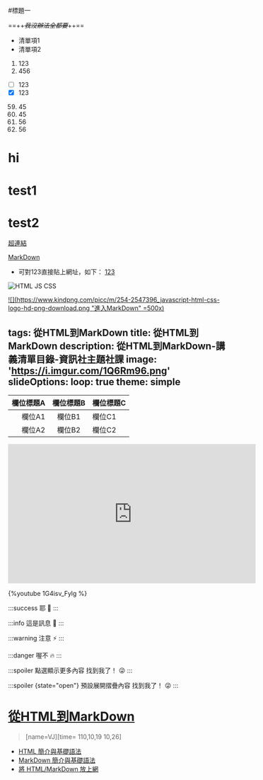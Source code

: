 #標題一

==++~~*我沒辦法全都要*~~++==

- 清單項1
- 清單項2

1. 123
2. 456

- [ ] 123
- [x] 123

59. 45
60. 45
1. 56
2. 56

# hi

----

# test1

---

# test2

<!--我是註解-->

[超連結](https://hackmd.io/@NCHUIT/mdhtml1#/ "MarkDown" )

[MarkDown](https://hackmd.io/@NCHUIT/mdhtml1#/)

- 可對123直接貼上網址，如下：
[123](https://hackmd.io/@NCHUIT/mdhtml1#/)

<style>
hr{display:none}
</style>

![](https://i.imgur.com/YSdCS2C.png "HTML JS CSS" )

[![](https://www.kindpng.com/picc/m/254-2547396_javascript-html-css-logo-hd-png-download.png "進入MarkDown" =500x)](https://hackmd.io/@NCHUIT/mdhtml/%2F%40NCHUIT%2Fmdhtml%2Fedit%3Fview)

---

tags: 從HTML到MarkDown
title: 從HTML到MarkDown
description: 從HTML到MarkDown-講義清單目錄-資訊社主題社課
image: 'https://i.imgur.com/1Q6Rm96.png'
slideOptions:
 loop: true
 theme: simple
---


| 欄位標題A | 欄位標題B | 欄位標題C |
|---------:|:-------:|---------|
|  欄位A1  |欄位B1    | 欄位C1   |
|  欄位A2  |欄位B2    | 欄位C2   |

<!-- ---有幾個都沒關係，空白也不管有幾個都可以，:是拿來對齊 -->

<iframe width="560" height="315" src="https://www.youtube.com/embed/7SGO6n5IMDs" title="YouTube video player" frameborder="0" allow="accelerometer; autoplay; clipboard-write; encrypted-media; gyroscope; picture-in-picture" allowfullscreen></iframe>

{%youtube 1G4isv_Fylg %}

:::success
耶 :tada:
:::

:::info
這是訊息 :mega:
:::

:::warning
注意 :zap:
:::

:::danger
喔不 :fire:
:::

----

:::spoiler 點選顯示更多內容
找到我了！ :stuck_out_tongue_winking_eye:
:::

:::spoiler {state="open"} 預設展開摺疊內容
找到我了！ :stuck_out_tongue_winking_eye:
:::

<!-- 可用crtl鍵輔助同時選用好幾行 -->

# [<i class="fa fa-book"></i> 從HTML到MarkDown](/@NCHUIT/mdhtml/edit?view) 
> [name=VJ][time= 110,10,19 10,26]

+ [HTML 簡介與基礎語法](/@NCHUIT/mdhtml1/edit?view)
+ [MarkDown 簡介與基礎語法](/@NCHUIT/mdhtml2/edit?view)
+ [將 HTML/MarkDown 放上網](/@NCHUIT/mdhtml3/edit?view)